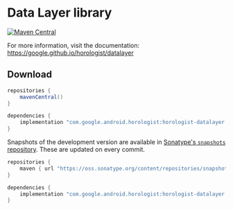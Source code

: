 # Data Layer library

[![Maven Central](https://img.shields.io/maven-central/v/com.google.android.horologist/horologist-media-data)](https://search.maven.org/search?q=g:com.google.android.horologist)

For more information, visit the documentation: https://google.github.io/horologist/datalayer

## Download

```groovy
repositories {
    mavenCentral()
}

dependencies {
    implementation "com.google.android.horologist:horologist-datalayer:<version>"
}
```

Snapshots of the development version are available in [Sonatype's `snapshots` repository][snap]. These are updated on every commit.

```groovy
repositories {
    maven { url "https://oss.sonatype.org/content/repositories/snapshots" }
}

dependencies {
    implementation "com.google.android.horologist:horologist-datalayer:<version>-SNAPSHOT"
}
```

[snap]: https://oss.sonatype.org/content/repositories/snapshots/com/google/android/horologist/horologist-datalayer/
